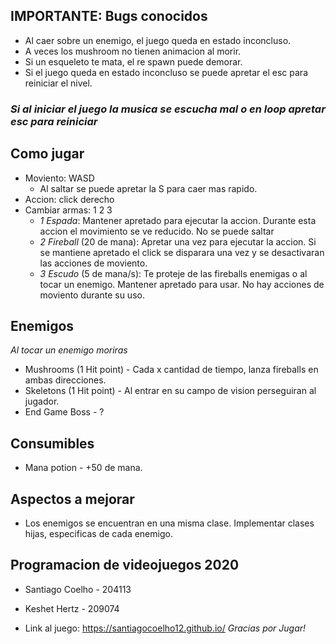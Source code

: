 
 
## IMPORTANTE: Bugs conocidos
* Al caer sobre un enemigo, el juego queda en estado inconcluso.
* A veces los mushroom no tienen animacion al morir.
* Si un esqueleto te mata, el re spawn puede demorar.
* Si el juego queda en estado inconcluso se puede apretar el esc para reiniciar el nivel.
### *Si al iniciar el juego la musica se escucha mal o en loop apretar esc para reiniciar*

## Como jugar
* Moviento: WASD
  * Al saltar se puede apretar la S para caer mas rapido.
* Accion: click derecho
* Cambiar armas: 1 2 3 
  * *1* *Espada*: Mantener apretado para ejecutar la accion. Durante esta accion el movimiento se ve reducido. No se puede saltar
  * *2* *Fireball* (20 de mana): Apretar una vez para ejecutar la accion. Si se mantiene apretado el click se disparara una vez y se desactivaran las acciones de moviento.
  * *3* *Escudo* (5 de mana/s): Te proteje de las fireballs enemigas o al tocar un enemigo. Mantener apretado para usar. No hay acciones de moviento durante su uso.
  
 ## Enemigos
 *Al tocar un enemigo moriras*
 * Mushrooms (1 Hit point) - Cada x cantidad de tiempo, lanza fireballs en ambas direcciones.
 * Skeletons (1 Hit point) - Al entrar en su campo de vision perseguiran al jugador.
 * End Game Boss - ?
 
 ## Consumibles
 * Mana potion - +50 de mana.
 
 ## Aspectos a mejorar
 * Los enemigos se encuentran en una misma clase. Implementar clases hijas, especificas de cada enemigo.

## Programacion de videojuegos 2020
 * Santiago Coelho - 204113
 * Keshet Hertz - 209074
 
* Link al juego: https://santiagocoelho12.github.io/
*Gracias por Jugar!*
